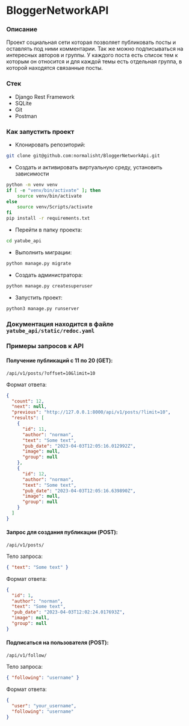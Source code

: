 # BloggerNetworkAPI

### Описание
Проект социальная сети которая позволяет публиковать посты и оставлять под ними
комментарии. Так же можно подписываться на интересных авторов и группы.
У каждого поста есть список тем к которым он относится и для каждой темы
есть отдельная группа, в которой находятся связанные посты.

### Стек
* Django Rest Framework
* SQLite
* Git
* Postman

### Как запустить проект
* Клонировать репозиторий:
```bash
git clone git@github.com:normalisht/BloggerNetworkApi.git
```

* Создать и активировать виртуальную среду, установить зависимости
```bash
python -m venv venv
if [ -e "venv/bin/activate" ]; then
    source venv/bin/activate
else
    source venv/Scripts/activate
fi
pip install -r requirements.txt
```

* Перейти в папку проекта:

```bash
cd yatube_api
```

* Выполнить миграции:

```bash
python manage.py migrate
```

* Создать администратора:

```bash
python manage.py createsuperuser
```

* Запустить проект:

```bash
python3 manage.py runserver
```

### Документация находится в файле `yatube_api/static/redoc.yaml`

### Примеры запросов к API

#### Получение публикаций с 11 по 20 (GET):

```/api/v1/posts/?offset=10&limit=10```

Формат ответа:

```JSON
{
  "count": 12,
  "next": null,
  "previous": "http://127.0.0.1:8000/api/v1/posts/?limit=10",
  "results": [
    {
      "id": 11,
      "author": "norman",
      "text": "Some text",
      "pub_date": "2023-04-03T12:05:16.012992Z",
      "image": null,
      "group": null
    },
    {
      "id": 12,
      "author": "norman",
      "text": "Some text",
      "pub_date": "2023-04-03T12:05:16.639890Z",
      "image": null,
      "group": null
    }
  ]
}
```

#### Запрос для создания публикации (POST):

```/api/v1/posts/```

Тело запроса:
```JSON
{ "text": "Some text" }
```
Формат ответа:

```JSON
{
  "id": 1,
  "author": "norman",
  "text": "Some text",
  "pub_date": "2023-04-03T12:02:24.017693Z",
  "image": null,
  "group": null
}
```

#### Подписаться на пользователя (POST):
```/api/v1/follow/```

Тело запроса:
```JSON
{ "following": "username" }
```

Формат ответа:
```JSON
{ 
  "user": "your_username",  
  "following": "username"
}
```
